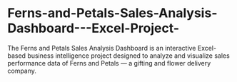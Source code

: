 # Ferns-and-Petals-Sales-Analysis-Dashboard---Excel-Project-
The Ferns and Petals Sales Analysis Dashboard is an interactive Excel-based business intelligence project designed to analyze and visualize sales performance data of Ferns and Petals — a gifting and flower delivery company.
